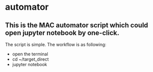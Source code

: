 # automator
## This is the MAC automator script which could open jupyter notebook by one-click.
The script is simple. 
The workflow is as following: 
- open the terminal
- cd ~/target_direct
- jupyter notebook
